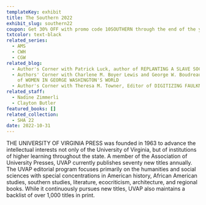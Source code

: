 ```yaml
---
templateKey: exhibit
title: The Southern 2022
exhibit_slug: southern22
coupon: Get 30% OFF with promo code 10SOUTHERN through the end of the year!
txtcolor: text-black
related_series:
  - AMS
  - CWH
  - CGW
related_blog:
  - Author's Corner with Patrick Luck, author of REPLANTING A SLAVE SOCIETY
  - Authors' Corner with Charlene M. Boyer Lewis and George W. Boudreau, editors
    of WOMEN IN GEORGE WASHINGTON'S WORLD
  - Author's Corner with Theresa M. Towner, Editor of DIGITIZING FAULKNER
related_staff:
  - Nadine Zimmerli
  - Clayton Butler
featured_books: []
related_collection:
  - SHA 22
date: 2022-10-31
---
```

THE UNIVERSITY OF VIRGINIA PRESS was founded in 1963 to advance the intellectual interests not only of the University of Virginia, but of institutions of higher learning throughout the state. A member of the Association of University Presses, UVAP currently publishes seventy new titles annually. The UVAP editorial program focuses primarily on the humanities and social sciences with special concentrations in American history, African American studies, southern studies, literature, ecocriticism, architecture, and regional books. While it continuously pursues new titles, UVAP also maintains a backlist of over 1,000 titles in print.